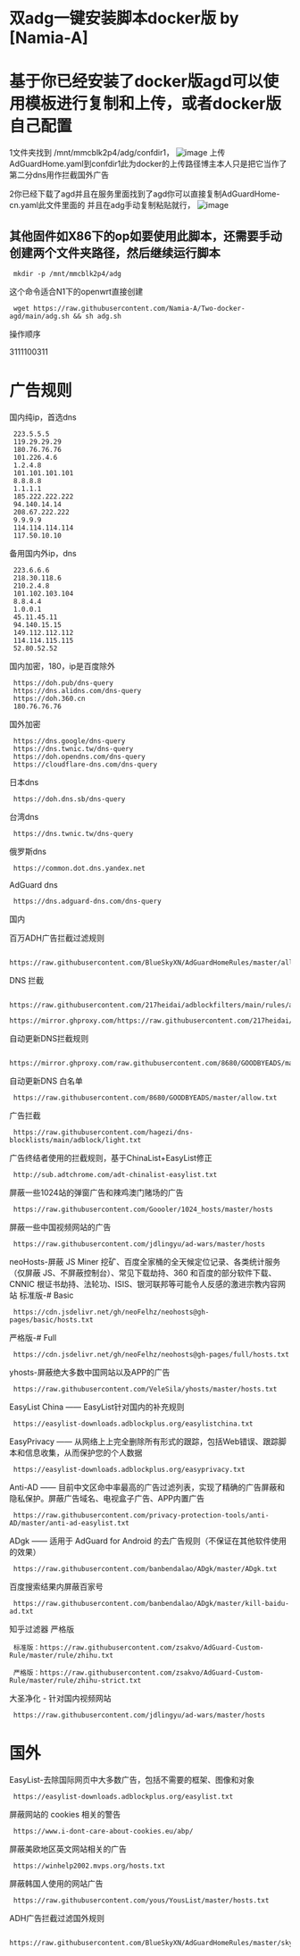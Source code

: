 # 双adg一键安装脚本docker版 by [Namia-A]
# 基于你已经安装了docker版agd可以使用模板进行复制和上传，或者docker版自己配置

1文件夹找到 /mnt/mmcblk2p4/adg/confdir1，
![image](https://github.com/Namia-M/Two-docker-agd/assets/175184271/c275d575-1a96-4dd4-ab00-5e5840125875)
上传AdGuardHome.yaml到confdir1此为docker的上传路径博主本人只是把它当作了第二分dns用作拦截国外广告

2你已经下载了agd并且在服务里面找到了agd你可以直接复制AdGuardHome-cn.yaml此文件里面的
并且在adg手动复制粘贴就行，
![image](https://github.com/Namia-M/Two-docker-agd/assets/175184271/82e1b500-2ac5-4547-a5ec-c02238b762fb)

## 其他固件如X86下的op如要使用此脚本，还需要手动创建两个文件夹路径，然后继续运行脚本

     mkdir -p /mnt/mmcblk2p4/adg
     
这个命令适合N1下的openwrt直接创建

     wget https://raw.githubusercontent.com/Namia-A/Two-docker-agd/main/adg.sh && sh adg.sh  
操作顺序

3111100311

# 广告规则

国内纯ip，首选dns

     223.5.5.5
     119.29.29.29
     180.76.76.76
     101.226.4.6
     1.2.4.8
     101.101.101.101
     8.8.8.8
     1.1.1.1
     185.222.222.222
     94.140.14.14
     208.67.222.222
     9.9.9.9
     114.114.114.114	
     117.50.10.10

备用国内外ip，dns

     223.6.6.6
     218.30.118.6
     210.2.4.8
     101.102.103.104
     8.8.4.4
     1.0.0.1
     45.11.45.11
     94.140.15.15
     149.112.112.112
     114.114.115.115
     52.80.52.52

国内加密，180，ip是百度除外

     https://doh.pub/dns-query
     https://dns.alidns.com/dns-query
     https://doh.360.cn
     180.76.76.76

国外加密

     https://dns.google/dns-query
     https://dns.twnic.tw/dns-query
     https://doh.opendns.com/dns-query
     https://cloudflare-dns.com/dns-query

日本dns

     https://doh.dns.sb/dns-query

台湾dns

     https://dns.twnic.tw/dns-query


俄罗斯dns

     https://common.dot.dns.yandex.net

AdGuard dns

     https://dns.adguard-dns.com/dns-query

国内

百万ADH广告拦截过滤规则

     https://raw.githubusercontent.com/BlueSkyXN/AdGuardHomeRules/master/all.txt

DNS 拦截

     https://raw.githubusercontent.com/217heidai/adblockfilters/main/rules/adblockdns.txt
     https://mirror.ghproxy.com/https://raw.githubusercontent.com/217heidai/adblockfilters/main/rules/adblockdns.txt

自动更新DNS拦截规则

     https://mirror.ghproxy.com/raw.githubusercontent.com/8680/GOODBYEADS/master/dns.txt
自动更新DNS 白名单

     https://raw.githubusercontent.com/8680/GOODBYEADS/master/allow.txt

广告拦截

     https://raw.githubusercontent.com/hagezi/dns-blocklists/main/adblock/light.txt

广告终结者使用的拦截规则，基于ChinaList+EasyList修正

     http://sub.adtchrome.com/adt-chinalist-easylist.txt

屏蔽一些1024站的弹窗广告和辣鸡澳门赌场的广告

     https://raw.githubusercontent.com/Goooler/1024_hosts/master/hosts

屏蔽一些中国视频网站的广告

     https://raw.githubusercontent.com/jdlingyu/ad-wars/master/hosts

neoHosts-屏蔽 JS Miner 挖矿、百度全家桶的全天候定位记录、各类统计服务（仅屏蔽 JS、不屏蔽控制台）、常见下载劫持、360 和百度的部分软件下载、CNNIC 根证书劫持、法轮功、ISIS、银河联邦等可能令人反感的激进宗教内容网站
标准版-# Basic 

     https://cdn.jsdelivr.net/gh/neoFelhz/neohosts@gh-pages/basic/hosts.txt 

严格版-# Full

     https://cdn.jsdelivr.net/gh/neoFelhz/neohosts@gh-pages/full/hosts.txt 

yhosts-屏蔽绝大多数中国网站以及APP的广告

     https://raw.githubusercontent.com/VeleSila/yhosts/master/hosts.txt

EasyList China —— EasyList针对国内的补充规则

     https://easylist-downloads.adblockplus.org/easylistchina.txt

EasyPrivacy —— 从网络上上完全删除所有形式的跟踪，包括Web错误、跟踪脚本和信息收集，从而保护您的个人数据

     https://easylist-downloads.adblockplus.org/easyprivacy.txt

Anti-AD —— 目前中文区命中率最高的广告过滤列表，实现了精确的广告屏蔽和隐私保护。屏蔽广告域名、电视盒子广告、APP内置广告

     https://raw.githubusercontent.com/privacy-protection-tools/anti-AD/master/anti-ad-easylist.txt

ADgk —— 适用于 AdGuard for Android 的去广告规则（不保证在其他软件使用的效果）

     https://raw.githubusercontent.com/banbendalao/ADgk/master/ADgk.txt

百度搜索结果内屏蔽百家号

     https://raw.githubusercontent.com/banbendalao/ADgk/master/kill-baidu-ad.txt

知乎过滤器 严格版

     标准版：https://raw.githubusercontent.com/zsakvo/AdGuard-Custom-Rule/master/rule/zhihu.txt

     严格版：https://raw.githubusercontent.com/zsakvo/AdGuard-Custom-Rule/master/rule/zhihu-strict.txt

大圣净化 - 针对国内视频网站

     https://raw.githubusercontent.com/jdlingyu/ad-wars/master/hosts


#  国外


EasyList-去除国际网页中大多数广告，包括不需要的框架、图像和对象

     https://easylist-downloads.adblockplus.org/easylist.txt

屏蔽网站的 cookies 相关的警告

     https://www.i-dont-care-about-cookies.eu/abp/

屏蔽美欧地区英文网站相关的广告

     https://winhelp2002.mvps.org/hosts.txt

屏蔽韩国人使用的网站广告

     https://raw.githubusercontent.com/yous/YousList/master/hosts.txt

ADH广告拦截过滤国外规则

     https://raw.githubusercontent.com/BlueSkyXN/AdGuardHomeRules/master/skyrules.txt
